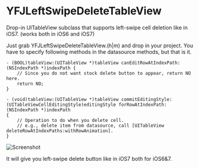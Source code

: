 YFJLeftSwipeDeleteTableView
===========================

Drop-in UITableView subclass that supports left-swipe cell deletion like in iOS7. (works both in iOS6 and iOS7)

Just grab YFJLeftSwipeDeleteTableView.(h|m) and drop in your project. You have to specify following methods in the datasource methods, but that is it.

```
- (BOOL)tableView:(UITableView *)tableView canEditRowAtIndexPath:(NSIndexPath *)indexPath {
    // Since you do not want stock delete button to appear, return NO here.
    return NO;
}

- (void)tableView:(UITableView *)tableView commitEditingStyle:(UITableViewCellEditingStyle)editingStyle forRowAtIndexPath:(NSIndexPath *)indexPath
{
    // Operation to do when you delete cell.
    // e.g., delete item from datasource, call [UITableView deleteRowAtIndexPaths:withRowAnimation].
}

```

![Screenshot](https://s3.amazonaws.com/yfj_screenshots/YFJLeftSwipeDeleteTableView/Screenshot1.png "Screenshot")

It will give you left-swipe delete button like in iOS7 both for iOS6&7.
